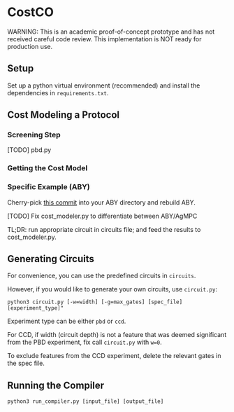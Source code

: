 # CostCO
WARNING: This is an academic proof-of-concept prototype and has not received
careful code review. This implementation is NOT ready for production use.

## Setup
Set up a python virtual environment (recommended) and install the dependencies
in `requirements.txt`.

## Cost Modeling a Protocol
### Screening Step
[TODO] pbd.py

### Getting the Cost Model


### Specific Example (ABY)
Cherry-pick [this
commit](https://github.com/vivi/ABY/commit/ec4447b5027b5fa30738365d1acc860c5455e5d8) into your ABY directory and
rebuild ABY.

[TODO] Fix cost_modeler.py to differentiate between ABY/AgMPC

TL;DR: run appropriate circuit in circuits file; and feed the results to
cost_modeler.py.

## Generating Circuits
For convenience, you can use the predefined circuits in `circuits`.

However, if you would like to generate your own circuits, use `circuit.py`:

```
python3 circuit.py [-w=width] [-g=max_gates] [spec_file] [experiment_type]"
```

Experiment type can be either `pbd` or `ccd`.

For CCD, if width (circuit depth) is not a feature that was deemed significant from the PBD
experiment, fix call `circuit.py` with `w=0`.

To exclude features from the CCD experiment, delete the relevant gates in the
spec file.

## Running the Compiler
```
python3 run_compiler.py [input_file] [output_file]
```
